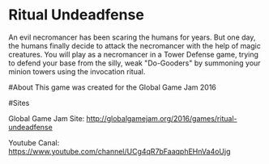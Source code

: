 # Ritual Undeadfense
An evil necromancer has been scaring the humans for years. But one day, the humans finally decide to attack the necromancer with the help of magic creatures. You will play as a necromancer in a Tower Defense game, trying to defend your base from the silly, weak "Do-Gooders" by summoning your minion towers using the invocation ritual.

#About
This game was created for the Global Game Jam 2016

#Sites

Global Game Jam Site: http://globalgamejam.org/2016/games/ritual-undeadfense

Youtube Canal: https://www.youtube.com/channel/UCg4qR7bFaaqphEHnVa4oUjg
